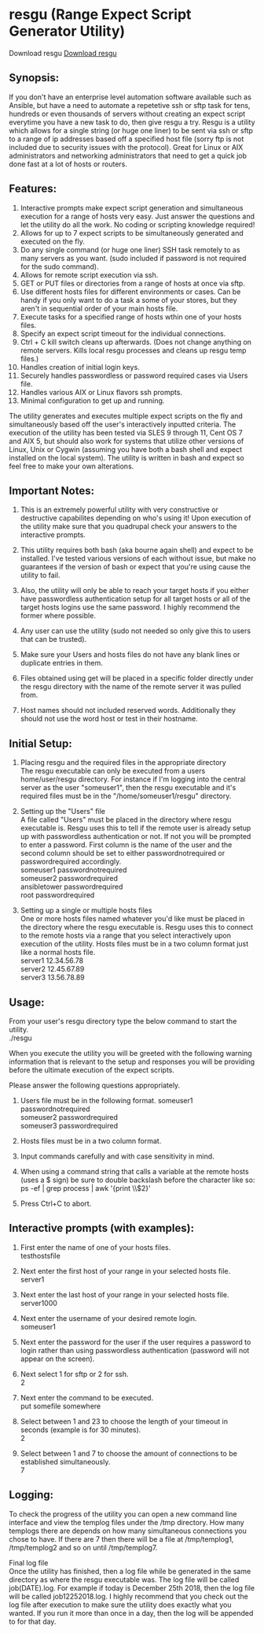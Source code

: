 # resgu (Range Expect Script Generator Utility)                                                                                           
Download resgu
 [Download resgu](https://github.com/satelleyet/resgu/archive/master.zip)                                                                                                                                                                                                                               
## Synopsis:

If you don't have an enterprise level automation software available such as Ansible, but have a need to automate a repetetive ssh or sftp task for tens, hundreds or even thousands of servers without creating an expect script everytime you have a new task to do, then give resgu a try. Resgu is a utility which allows for a single string (or huge one liner) to be sent via ssh or sftp to a range of ip addresses based off a specified host file (sorry ftp is not included due to security issues with the protocol). Great for Linux or AIX administrators and networking administrators that need to get a quick job done fast at a lot of hosts or routers. 

## Features:

1. Interactive prompts make expect script generation and simultaneous execution for a range of hosts very easy. Just answer the questions and let the utility do all the work. No coding or scripting knowledge required! 
2. Allows for up to 7 expect scripts to be simultaneously generated and executed on the fly.
3. Do any single command (or huge one liner) SSH task remotely to as many servers as you want. (sudo included if password is not required for the sudo command).
4. Allows for remote script execution via ssh.
5. GET or PUT files or directories from a range of hosts at once via sftp.
6. Use different hosts files for different environments or cases. Can be handy if you only want to do a task a some of your stores, but they aren't in sequential order of your main hosts file.                                                  
7. Execute tasks for a specified range of hosts wthin one of your hosts files.                                            
8. Specify an expect script timeout for the individual connections.
9. Ctrl + C kill switch cleans up afterwards. (Does not change anything on remote servers. Kills local resgu processes and cleans up resgu temp files.)
10. Handles creation of initial login keys.
11. Securely handles passwordless or password required cases via Users file.
12. Handles various AIX or Linux flavors ssh prompts.
13. Minimal configuration to get up and running.

The utility generates and executes multiple expect scripts on the fly and simultaneously based off the user's interactively inputted criteria. The execution of the utility has been tested via SLES 9 through 11, Cent OS 7 and AIX 5, but should also work for systems that utilize other versions of Linux, Unix or Cygwin (assuming you have both a bash shell and expect installed on the local system). The utility is written in bash and expect so feel free to make your own alterations.
                                                                                                                                          

## Important Notes: 

1. This is an extremely powerful utility with very constructive or destructive capabilites depending on who's using it! Upon execution of the utility make sure that you quadrupal check your answers to the interactive prompts.

2. This utility requires both bash (aka bourne again shell) and expect to be installed. I've tested various versions of each without issue, but make no guarantees if the version of bash or expect that you're using cause the utility to fail. 

3. Also, the utility will only be able to reach your target hosts if you either have passwordless authentication setup for all target hosts or all of the target hosts logins use the same password. I highly recommend the former where possible.

4. Any user can use the utility (sudo not needed so only give this to users that can be trusted).

5. Make sure your Users and hosts files do not have any blank lines or duplicate entries in them.                                                                              
6. Files obtained using get will be placed in a specific folder directly under the resgu directory with the name of the remote server it was pulled from.                                                                                                                                                
7. Host names should not included reserved words. Additionally they should not use the word host or test in their hostname.                                                              
                                                                                                                                 
                                                                                                                               
                                                                                                                    
                                                                                                              
## Initial Setup:

1. Placing resgu and the required files in the appropriate directory                                                                       
The resgu executable can only be executed from a users home/user/resgu directory. For instance if I'm logging into the central server as the user "someuser1", then the resgu executable and it's required files must be in the "/home/someuser1/resgu" directory.
2. Setting up the "Users" file                                                                                                               
A file called "Users" must be placed in the directory where resgu executable is. Resgu uses this to tell if the remote user is already setup up with passwordless authentication or not. If not you will be prompted to enter a password. First column is the name of the user and the second column should be set to either passwordnotrequired or passwordrequired accordingly.                  
someuser1 passwordnotrequired                                                                                                   
someuser2 passwordrequired                                                                                                       
ansibletower passwordrequired                                                                                                   
root passwordrequired                                                                                                           

3. Setting up a single or multiple hosts files                                                                                                              
One or more hosts files named whatever you'd like must be placed in the directory where the resgu executable is. Resgu uses this to connect to the remote hosts via a range that you select interactively upon execution of the utility. Hosts files must be in a two column format just like a normal hosts file.                                                                                                                                  
server1 12.34.56.78                                                                                                             
server2 12.45.67.89                                                                                                             
server3 13.56.78.89                                                                                                                                                                                  

## Usage:

From your user's resgu directory type the below command to start the utility.                                                                                                                         
./resgu

When you execute the utility you will be greeted with the following warning information that is relevant to the setup and responses you will be providing before the ultimate execution of the expect scripts.

Please answer the following questions appropriately.

1. Users file must be in the following format.                                                                                                                                                                                                             someuser1  passwordnotrequired                                                                                                         
someuser2  passwordrequired                                                                                                             
someuser3  passwordrequired                                                                                                                

2. Hosts files must be in a two column format.

3. Input commands carefully and with case sensitivity in mind.

4. When using a command string that calls a variable at the remote hosts (uses a \$ sign) be sure to double backslash before the character like so:                                                                                                                                
ps -ef | grep process | awk '{print \\\\$2}'

5. Press Ctrl+C to abort.
                                                                                                                                                                                                                                                                  
## Interactive prompts (with examples):

1. First enter the name of one of your hosts files.                                                                             
testhostsfile

2. Next enter the first host of your range in your selected hosts file.                                                         
server1

3. Next enter the last host of your range in your selected hosts file.                                                         
server1000

4. Next enter the username of your desired remote login.                                                                        
someuser1

5. Next enter the password for the user if the user requires a password to login rather than using passwordless authentication (password will not appear on the screen).

6. Next select 1 for sftp or 2 for ssh.                                                                                                                                
2

7. Next enter the command to be executed.                                                                                       
put somefile somewhere

8. Select between 1 and 23 to choose the length of your timeout in seconds (example is for 30 minutes).                                                    
2

9. Select between 1 and 7 to choose the amount of connections to be established simultaneously.                                  
7

## Logging: 

To check the progress of the utility you can open a new command line interface and view the templog files under the /tmp directory. How many templogs there are depends on how many simultaneous connections you chose to have. If there are 7 then there will be a file at /tmp/templog1, /tmp/templog2 and so on until /tmp/templog7.


Final log file                                                                                                                      
Once the utility has finished, then a log file while be generated in the same directory as where the resgu executable was. The log file will be called job(DATE).log. For example if today is December 25th 2018, then the log file will be called job12252018.log. I highly recommend that you check out the log file after execution to make sure the utility does exactly what you wanted. If you run it more than once in a day, then the log will be appended to for that day.
